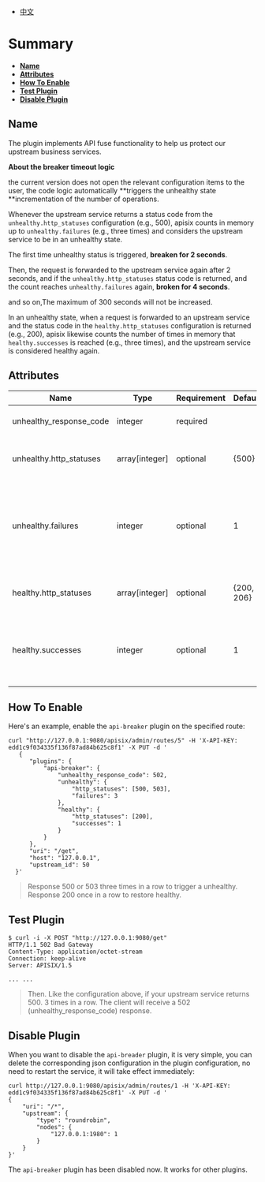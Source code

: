 <!--
#
# Licensed to the Apache Software Foundation (ASF) under one or more
# contributor license agreements.  See the NOTICE file distributed with
# this work for additional information regarding copyright ownership.
# The ASF licenses this file to You under the Apache License, Version 2.0
# (the "License"); you may not use this file except in compliance with
# the License.  You may obtain a copy of the License at
#
#     http://www.apache.org/licenses/LICENSE-2.0
#
# Unless required by applicable law or agreed to in writing, software
# distributed under the License is distributed on an "AS IS" BASIS,
# WITHOUT WARRANTIES OR CONDITIONS OF ANY KIND, either express or implied.
# See the License for the specific language governing permissions and
# limitations under the License.
#
-->

- [中文](../zh-cn/plugins/api-blocker.md)

# Summary

- [**Name**](#name)
- [**Attributes**](#attributes)
- [**How To Enable**](#how-to-enable)
- [**Test Plugin**](#test-plugin)
- [**Disable Plugin**](#disable-plugin)

## Name

The plugin implements API fuse functionality to help us protect our upstream business services.

**About the breaker timeout logic**

the current version does not open the relevant configuration items to the user, the code logic automatically **triggers the unhealthy state **incrementation of the number of operations.

Whenever the upstream service returns a status code from the `unhealthy.http_statuses` configuration (e.g., 500), apisix counts in memory up to `unhealthy.failures` (e.g., three times) and considers the upstream service to be in an unhealthy state.

The first time unhealthy status is triggered, **breaken for 2 seconds**.

Then, the request is forwarded to the upstream service again after 2 seconds, and if the `unhealthy.http_statuses` status code is returned, and the count reaches `unhealthy.failures` again, **broken for 4 seconds**.

and so on,The maximum of 300 seconds will not be increased.

In an unhealthy state, when a request is forwarded to an upstream service and the status code in the `healthy.http_statuses` configuration is returned (e.g., 200), apisix likewise counts the number of times in memory that `healthy.successes` is reached (e.g., three times), and the upstream service is considered healthy again.

## Attributes

| Name          | Type          | Requirement | Default | Valid      | Description                                                                 |
| ------------- | ------------- | ----------- | ------- | ---------- | --------------------------------------------------------------------------- |
| unhealthy_response_code           | integer | required |          | [200, ..., 600] | return error code when unhealthy |
| unhealthy.http_statuses | array[integer] | optional | {500}      | [500, ..., 599] | Status codes when unhealthy |
| unhealthy.failures      | integer        | optional | 1          | >=1             | Number of consecutive error requests that triggered an unhealthy state |
| healthy.http_statuses   | array[integer] | optional | {200, 206} | [200, ..., 499] | Status codes when healthy |
| healthy.successes | integer        | optional | 1          | >=1             | Number of consecutive normal requests that trigger health status |

## How To Enable

Here's an example, enable the `api-breaker` plugin on the specified route:

```shell
curl "http://127.0.0.1:9080/apisix/admin/routes/5" -H 'X-API-KEY: edd1c9f034335f136f87ad84b625c8f1' -X PUT -d '
   {
      "plugins": {
          "api-breaker": {
              "unhealthy_response_code": 502,
              "unhealthy": {
                  "http_statuses": [500, 503],
                  "failures": 3
              },
              "healthy": {
                  "http_statuses": [200],
                  "successes": 1
              }
          }
      },
      "uri": "/get",
      "host": "127.0.0.1",
      "upstream_id": 50
  }'
```

> Response 500 or 503 three times in a row to trigger a unhealthy. Response 200 once in a row to restore healthy.

## Test Plugin

```shell
$ curl -i -X POST "http://127.0.0.1:9080/get"
HTTP/1.1 502 Bad Gateway
Content-Type: application/octet-stream
Connection: keep-alive
Server: APISIX/1.5

... ...
```

> Then. Like the configuration above, if your upstream service returns 500. 3 times in a row. The client will receive a 502 (unhealthy_response_code) response.


## Disable Plugin

When you want to disable the `api-breader` plugin, it is very simple, you can delete the corresponding json configuration in the plugin configuration, no need to restart the service, it will take effect immediately:

```shell
curl http://127.0.0.1:9080/apisix/admin/routes/1 -H 'X-API-KEY: edd1c9f034335f136f87ad84b625c8f1' -X PUT -d '
{
    "uri": "/*",
    "upstream": {
        "type": "roundrobin",
        "nodes": {
            "127.0.0.1:1980": 1
        }
    }
}'
```

The `api-breaker` plugin has been disabled now. It works for other plugins.
